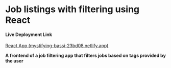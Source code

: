 
# Job listings with filtering using React

#### Live Deployment Link

[React App (mystifying-bassi-23bd08.netlify.app)](https://mystifying-bassi-23bd08.netlify.app/)

**A frontend of a job filtering app that filters jobs based on tags provided by the user**


